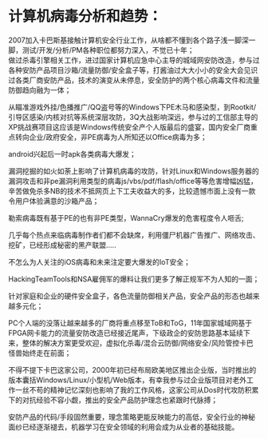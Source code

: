# 计算机病毒分析和趋势：

2007加入卡巴斯基接触计算机安全行业工作，从啥都不懂到各个路子浅一脚深一脚，测试/开发/分析/PM各种职位都努力深入，不觉已十年；<br>
做过杀毒引擎相关工作，进过国家计算机应急中心主导的城域网安防改造，参与过各种安防产品项目沙箱/流量防御/安全盒子等，打酱油过大大小小的安全大会见识过各类厂商安防产品，技术的演变从未停息，安全防护的两个核心病毒文件和流量防御趋向融为一体；<br>

从瞄准游戏外挂/色播推广/QQ盗号等的Windows下PE木马和感染型，到Rootkit/引导区感染/内核对抗等系统深层攻防，3Q大战影响深远，参与过的工信部主导的XP挑战赛项目这应该是Windows传统安全产个人版最后的盛宴，国内安全厂商重点转向企业/政府安全，非PE病毒为人所知还以Office病毒为多；<br>

android兴起后一时apk各类病毒大爆发；<br>

漏洞挖掘的如火如荼上影响了计算机病毒的攻防，针对Linux和Windows服务器的漏洞攻击和非pe漏洞利用类型的病毒js/vbs/pdf/flash/office等等危害增幅凶猛，辛苦做免杀多NB的技术不抵网页上下工夫收益大的多，比较遗憾市面上没有一款令用户体验满意的沙箱产品；<br>

勒索病毒既有基于PE的也有非PE类型，WannaCry爆发的危害程度令人咂舌;<br>

几乎每个热点来临病毒制作者们都不会缺席，利用僵尸机器广告推广、网络攻击、挖矿，已经形成秘密的黑产联盟.....<br>

不怎么为人关注的iOS病毒和未来注定要大爆发的IoT安全；<br>

HackingTeamTools和NSA雇佣军的爆料让我们更多了解正规军不为人知的一面；<br>

针对家庭和企业的硬件安全盒子，各色流量防御相关产品，安全产品的形态也越来越多元化；<br>

PC个人端的没落让越来越多的厂商将重点移至ToB和ToG，11年国家城域网基于FPGA网卡能力的流量安防改造已经接近尾声，下级政企的安防思路基本延续下来，整体的解决方案更受欢迎，虚拟化杀毒/混合云防御/网络安全/风险管控卡巴怪兽始终走在前面；<br>

不得不提下卡巴这家公司，2000年初已经布局欧美地区推出企业版，当时推出的版本囊括Windows/Linux/小型机/Web版本，有幸我参与过企业版项目对老外工作一丝不苟的精神记忆深刻也影响了我的工作风格，这家公司从Dos时代攻防积累下的对抗经验不容小觑，推出的安全产品防护理念也紧跟时代脉搏；<br>

安防产品的代码/手段固然重要，理念策略更能反映能力的高低，安全行业的神秘面纱已经逐渐褪去，机器学习在安全领域的利用会成为从业者的基础技能。<br>




 


